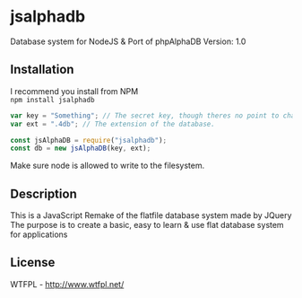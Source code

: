 # jsalphadb
Database system for NodeJS &amp; Port of phpAlphaDB
Version: 1.0

## Installation
I recommend you install from NPM<br>
`npm install jsalphadb`

```js
var key = "Something"; // The secret key, though theres no point to changing it.
var ext = ".4db"; // The extension of the database.

const jsAlphaDB = require("jsalphadb");
const db = new jsAlphaDB(key, ext);
```
Make sure node is allowed to write to the filesystem.

## Description
This is a JavaScript Remake of the flatfile database system made by JQuery<br>
The purpose is to create a basic, easy to learn & use flat database system for applications

## License
WTFPL - http://www.wtfpl.net/
